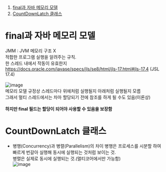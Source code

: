 1. [final과 자바 메모리 모델](#final과-자바-메모리-모델)
2. [CountDownLatch 클래스](#CountDownLatch-클래스)

# final과 자바 메모리 모델
JMM : JVM 메모리 구조 X<br/>
  적합한 프로그램 실행을 알려주는 규칙.<br/>
  한 스레드 내에서 작동이 유효한지<br/>
  https://docs.oracle.com/javase/specs/jls/se8/html/jls-17.html#jls-17.4 (JSL 17.4)<br/>
  <br/>
  ![image](https://user-images.githubusercontent.com/92290312/225039962-7abb1454-5b1b-4d0c-927f-1da49ecea3c6.png)<br/>
메모리 모델 규정상 스레드마다 위에처럼 실행될지 아래처럼 실행될지 모름<br/>
그래서 멀티 스레드에서는 차마 할당되기 전에 참조를 하게 될 수도 있음(이론상)<br/>
<br/>
**하지만 final 필드는 할당이 되어야 사용할 수 있음을 보장함**

# CountDownLatch 클래스
* 병행(Concurrency)과 병렬(Parallelism)의 차이
  병행은 프로세스를 시분할 하여 빠르게 번갈아 실행해 동시에 실행되는 것처럼 보이는 것.<br/>
  병렬은 실제로 동시에 실행되는 것.(멀티코어에서만 가능함)<br/>
![image](https://user-images.githubusercontent.com/92290312/225052299-4b6e7142-7cc8-46a8-a4a7-306cc3bf0f8c.png)
